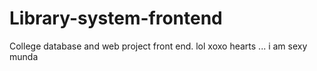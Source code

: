 # Library-system-frontend
College database and web project front end.
lol
xoxo hearts ... i am sexy munda
